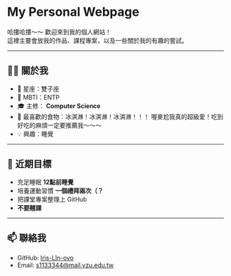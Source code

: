 # My Personal Webpage
哈摟哈摟～～
歡迎來到我的個人網站！  
這裡主要會放我的作品、課程專案，以及一些關於我的有趣的嘗試。  

---

## 🧑‍💻 關於我
- 🌟 星座：雙子座  
- 🔮 MBTI：ENTP  
- 🎓 主修： **Computer Science**  
- 🍦 最喜歡的食物：冰淇淋！冰淇淋！冰淇淋！！！
     喔麥尬我真的超級愛！吃到好吃的麻煩一定要推薦我～～～
- 💡 興趣：睡覺 

---

## 🌱 近期目標
- 充足睡眠 **12點前睡覺**  
- 培養運動習慣 **一個禮拜兩次（？** 
- 把課堂專案整理上 GitHub 
- **不要翹課**

---

## 📫 聯絡我
- GitHub: [Iris-LIn-ovo](https://github.com/Iris-LIn-ovo)  
- Email: s1133344@mail.yzu.edu.tw 